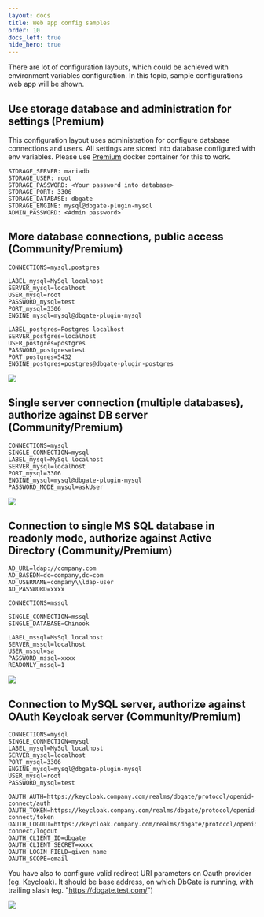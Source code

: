 ```yaml
---
layout: docs
title: Web app config samples
order: 10
docs_left: true
hide_hero: true
---
```


There are lot of configuration layouts, which could be achieved with environment variables configuration.
In this topic, sample configurations web app will be shown.

## Use storage database and administration for settings (Premium)
This configuration layout uses administration for configure database connections and users. All settings are stored into database configured with env variables. Please use [Premium](https://hub.docker.com/r/dbgate/dbgate-premium) docker container for this to work.
```
STORAGE_SERVER: mariadb
STORAGE_USER: root
STORAGE_PASSWORD: <Your password into database>
STORAGE_PORT: 3306
STORAGE_DATABASE: dbgate
STORAGE_ENGINE: mysql@dbgate-plugin-mysql
ADMIN_PASSWORD: <Admin password>
```

## More database connections, public access (Community/Premium)

```
CONNECTIONS=mysql,postgres

LABEL_mysql=MySql localhost
SERVER_mysql=localhost
USER_mysql=root
PASSWORD_mysql=test
PORT_mysql=3306
ENGINE_mysql=mysql@dbgate-plugin-mysql

LABEL_postgres=Postgres localhost
SERVER_postgres=localhost
USER_postgres=postgres
PASSWORD_postgres=test
PORT_postgres=5432
ENGINE_postgres=postgres@dbgate-plugin-postgres
```

<img src='/assets/screenshots/multi-db.png' />

## Single server connection (multiple databases), authorize against DB server (Community/Premium)

```
CONNECTIONS=mysql
SINGLE_CONNECTION=mysql
LABEL_mysql=MySql localhost
SERVER_mysql=localhost
PORT_mysql=3306
ENGINE_mysql=mysql@dbgate-plugin-mysql
PASSWORD_MODE_mysql=askUser
```

<img src='/assets/screenshots/db-login.png' />

## Connection to single MS SQL database in readonly mode, authorize against Active Directory (Community/Premium)

```
AD_URL=ldap://company.com
AD_BASEDN=dc=company,dc=com
AD_USERNAME=company\\ldap-user
AD_PASSWORD=xxxx

CONNECTIONS=mssql

SINGLE_CONNECTION=mssql
SINGLE_DATABASE=Chinook

LABEL_mssql=MsSql localhost
SERVER_mssql=localhost
USER_mssql=sa
PASSWORD_mssql=xxxx
READONLY_mssql=1

```

<img src='/assets/screenshots/single-db.png' />

## Connection to MySQL server, authorize against OAuth Keycloak server (Community/Premium)

```
CONNECTIONS=mysql
SINGLE_CONNECTION=mysql
LABEL_mysql=MySql localhost
SERVER_mysql=localhost
PORT_mysql=3306
ENGINE_mysql=mysql@dbgate-plugin-mysql
USER_mysql=root
PASSWORD_mysql=test

OAUTH_AUTH=https://keycloak.company.com/realms/dbgate/protocol/openid-connect/auth
OAUTH_TOKEN=https://keycloak.company.com/realms/dbgate/protocol/openid-connect/token
OAUTH_LOGOUT=https://keycloak.company.com/realms/dbgate/protocol/openid-connect/logout
OAUTH_CLIENT_ID=dbgate
OAUTH_CLIENT_SECRET=xxxx
OAUTH_LOGIN_FIELD=given_name
OAUTH_SCOPE=email

```

You have also to configure valid redirect URI parameters on Oauth provider (eg. Keycloak). It should be base address, on which DbGate is running, with trailing slash (eg. "https://dbgate.test.com/")

<img src='/assets/screenshots/multi-db.png' />
